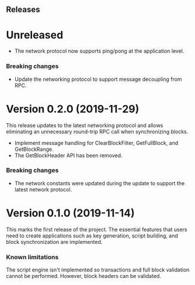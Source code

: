 ## Releases

# Unreleased

- The network protocol now supports ping/pong at the application level.

### Breaking changes

- Update the networking protocol to support message decoupling from RPC.

# Version 0.2.0 (2019-11-29)

This release updates to the latest networking protocol and allows eliminating an
unnecessary round-trip RPC call when synchronizing blocks.

- Implement message handling for ClearBlockFilter, GetFullBlock, and
  GetBlockRange.
- The GetBlockHeader API has been removed.

### Breaking changes

- The network constants were updated during the update to support the latest
  network protocol.

# Version 0.1.0 (2019-11-14)

This marks the first release of the project. The essential features that users
need to create applications such as key generation, script building, and block
synchronization are implemented.

### Known limitations

The script engine isn't implemented so transactions and full block validation
cannot be performed. However, block headers can be validated.
